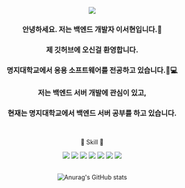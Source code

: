 
<p align="center">
  <img src="https://capsule-render.vercel.app/api?type=waving&color=FFC3C3&height=200&section=header&text=Seohyun%20Github&fontSize=60&textColor=FFFFFF" />
</p>

<div align=center>
  
### 안녕하세요. 저는 백엔드 개발자 이서현입니다.🐰
  
### 제 깃허브에 오신걸 환영합니다.
  
### 명지대학교에서 응용 소프트웨어를 전공하고 있습니다.🏫💻
  
### 저는 백엔드 서버 개발에 관심이 있고, 
  
### 현재는 명지대학교에서 백엔드 서버 공부를 하고 있습니다. 
  
</div>
<br/>

<div align=center>
  
🔨 Skill 🔨

  <img src="https://img.shields.io/badge/github-181717?style=for-the-badge&logo=github&logoColor=white">
<img src="https://img.shields.io/badge/git-F05032?style=for-the-badge&logo=Git&logoColor=white"> <img src="https://img.shields.io/badge/springboot-6DB33F?style=for-the-badge&logo=springboot&logoColor=white">  <img src="https://img.shields.io/badge/java-FF7800?style=for-the-badge&logo=java&logoColor=white">
 <img src="https://img.shields.io/badge/AWS-232F3E?style=for-the-badge&logo=amazonwebservices&logoColor=white"> <img src="https://img.shields.io/badge/Docker-2496ED?style=for-the-badge&logo=Docker&logoColor=white"> <img src="https://img.shields.io/badge/nginx-009639?style=for-the-badge&logo=nginx&logoColor=white">

 <br/>
 <br/>

![Anurag's GitHub stats](https://github-readme-stats.vercel.app/api?username=eeeseohyun&show_icons=true&theme=dracula)



 </div>

